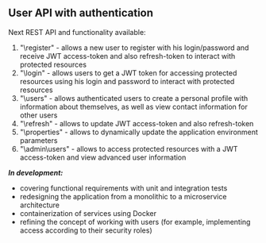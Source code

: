User API with authentication
-----------------------------

Next REST API and functionality available:
1. "\register" - allows a new user to register with his login/password and receive JWT access-token and also refresh-token to interact with protected resources
2. "\login" - allows users to get a JWT token for accessing protected resources using his login and password to interact with protected resources
3. "\users" - allows authenticated users to create a personal profile with information about themselves, as well as view contact information for other users
4. "\refresh" - allows to update JWT access-token and also refresh-token
5. "\properties" - allows to dynamically update the application environment parameters
6. "\admin\users" - allows to access protected resources with a JWT access-token and view advanced user information

**_In development:_**
- covering functional requirements with unit and integration tests
- redesigning the application from a monolithic to a microservice architecture
- containerization of services using Docker
- refining the concept of working with users (for example, implementing access according to their security roles)